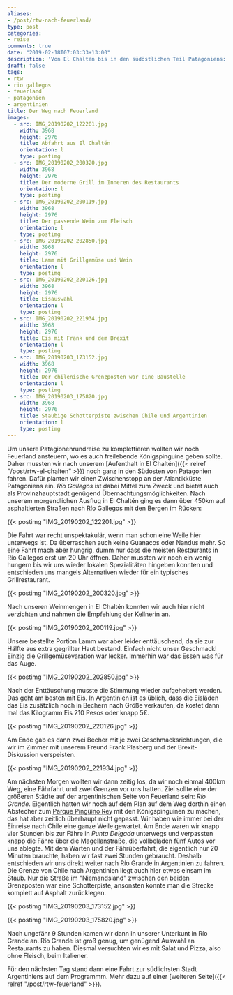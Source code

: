 ```yaml
---
aliases:
- /post/rtw-nach-feuerland/
type: post
categories:
- reise
comments: true
date: "2019-02-18T07:03:33+13:00"
description: 'Von El Chaltén bis in den südöstlichen Teil Patagoniens: Feuerland'
draft: false
tags:
- rtw
- rio gallegos
- feuerland
- patagonien
- argentinien
title: Der Weg nach Feuerland
images:
  - src: IMG_20190202_122201.jpg
    width: 3968
    height: 2976
    title: Abfahrt aus El Chaltén
    orientation: l
    type: postimg
  - src: IMG_20190202_200320.jpg
    width: 3968
    height: 2976
    title: Der moderne Grill im Inneren des Restaurants
    orientation: l
    type: postimg
  - src: IMG_20190202_200119.jpg
    width: 3968
    height: 2976
    title: Der passende Wein zum Fleisch
    orientation: l
    type: postimg
  - src: IMG_20190202_202850.jpg
    width: 3968
    height: 2976
    title: Lamm mit Grillgemüse und Wein
    orientation: l
    type: postimg
  - src: IMG_20190202_220126.jpg
    width: 3968
    height: 2976
    title: Eisauswahl
    orientation: l
    type: postimg
  - src: IMG_20190202_221934.jpg
    width: 3968
    height: 2976
    title: Eis mit Frank und dem Brexit
    orientation: l
    type: postimg
  - src: IMG_20190203_173152.jpg
    width: 3968
    height: 2976
    title: Der chilenische Grenzposten war eine Baustelle
    orientation: l
    type: postimg
  - src: IMG_20190203_175820.jpg
    width: 3968
    height: 2976
    title: Staubige Schotterpiste zwischen Chile und Argentinien
    orientation: l
    type: postimg
---
```


Um unsere Patagionenrundreise zu komplettieren wollten wir noch Feuerland ansteuern, wo es auch freilebende Königspinguine geben sollte. Daher mussten wir nach unserem [Aufenthalt in El Chaltén]({{< relref "/post/rtw-el-chalten" >}}) noch ganz in den Südosten von Patagonien fahren. Dafür planten wir einen Zwischenstopp an der Atlantikküste Patagoniens ein. _Río Gallegos_ ist dabei Mittel zum Zweck und bietet auch als Provinzhauptstadt genügend Übernachtungsmöglichkeiten. Nach unserem morgendlichen Ausflug in El Chaltén ging es dann über 450km auf asphaltierten Straßen nach Río Gallegos mit den Bergen im Rücken:

{{< postimg "IMG_20190202_122201.jpg" >}}

Die Fahrt war recht unspektakulär, wenn man schon eine Weile hier unterwegs ist. Da überraschen auch keine Guanacos oder Nandus mehr. So eine Fahrt mach aber hungrig, dumm nur dass die meisten Restaurants in Río Gallegos erst um 20 Uhr öffnen. Daher mussten wir noch ein wenig hungern bis wir uns wieder lokalen Spezialitäten hingeben konnten und entschieden uns mangels Alternativen wieder für ein typisches Grillrestaurant.

{{< postimg "IMG_20190202_200320.jpg" >}}

Nach unseren Weinmengen in El Chaltén konnten wir auch hier nicht verzichten und nahmen die Empfehlung der Kellnerin an.

{{< postimg "IMG_20190202_200119.jpg" >}}

Unsere bestellte Portion Lamm war aber leider enttäuschend, da sie zur Hälfte aus extra gegrillter Haut bestand. Einfach nicht unser Geschmack! Einzig die Grillgemüsevaration war lecker. Immerhin war das Essen was für das Auge.

{{< postimg "IMG_20190202_202850.jpg" >}}

Nach der Enttäuschung musste die Stimmung wieder aufgeheitert werden. Das geht am besten mit Eis. In Argentinien ist es üblich, dass die Eisläden das Eis zusätzlich noch in Bechern nach Größe verkaufen, da kostet dann mal das Kilogramm Eis 210 Pesos oder knapp 5€.

{{< postimg "IMG_20190202_220126.jpg" >}}

Am Ende gab es dann zwei Becher mit je zwei Geschmacksrichtungen, die wir im Zimmer mit unserem Freund Frank Plasberg und der Brexit-Diskussion verspeisten.

{{< postimg "IMG_20190202_221934.jpg" >}}

Am nächsten Morgen wollten wir dann zeitig los, da wir noch einmal 400km Weg, eine Fährfahrt und zwei Grenzen vor uns hatten. Ziel sollte eine der größeren Städte auf der argentinischen Seite von Feuerland sein: _Río Grande_. Eigentlich hatten wir noch auf dem Plan auf dem Weg dorthin einen Abstecher zum [Parque Pingüino Rey](https://goo.gl/maps/opF7REHU7HL2) mit den Königspinguinen zu machen, das hat aber zeitlich überhaupt nicht gepasst. Wir haben wie immer bei der Einreise nach Chile eine ganze Weile gewartet. Am Ende waren wir knapp vier Stunden bis zur Fähre in _Punta Delgada_ unterwegs und verpassten knapp die Fähre über die Magellanstraße, die vollbeladen fünf Autos vor uns ablegte. Mit dem Warten und der Fährüberfahrt, die eigentlich nur 20 Minuten brauchte, haben wir fast zwei Stunden gebraucht. Deshalb entschieden wir uns direkt weiter nach Río Grande in Argentinien zu fahren. Die Grenze von Chile nach Argentinien liegt auch hier etwas einsam im Staub. Nur die Straße im "Niemandsland" zwischen den beiden Grenzposten war eine Schotterpiste, ansonsten konnte man die Strecke komplett auf Asphalt zurücklegen.

{{< postimg "IMG_20190203_173152.jpg" >}}

{{< postimg "IMG_20190203_175820.jpg" >}}

Nach ungefähr 9 Stunden kamen wir dann in unserer Unterkunt in Río Grande an. Río Grande ist groß genug, um genügend Auswahl an Restaurants zu haben. Diesmal versuchten wir es mit Salat und Pizza, also ohne Fleisch, beim Italiener.

Für den nächsten Tag stand dann eine Fahrt zur südlichsten Stadt Argentiniens auf dem Programmm. Mehr dazu auf einer [weiteren Seite]({{< relref "/post/rtw-feuerland" >}}).
